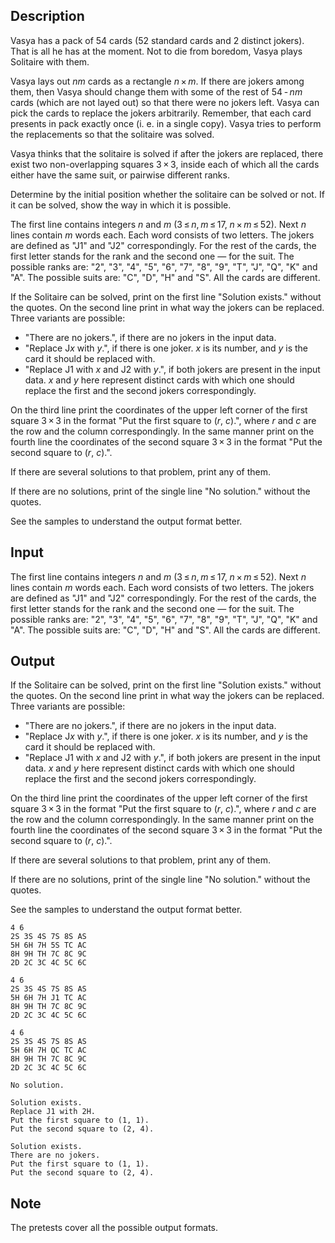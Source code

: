 ## Description

<div><p>Vasya has a pack of <span class="tex-span">54</span> cards (<span class="tex-span">52</span> standard cards and <span class="tex-span">2</span> distinct jokers). That is all he has at the moment. Not to die from boredom, Vasya plays Solitaire with them.</p><p>Vasya lays out <span class="tex-span"><i>nm</i></span> cards as a rectangle <span class="tex-span"><i>n</i> × <i>m</i></span>. If there are jokers among them, then Vasya should change them with some of the rest of <span class="tex-span">54 - <i>nm</i></span> cards (which are not layed out) so that there were no jokers left. Vasya can pick the cards to replace the jokers arbitrarily. Remember, that each card presents in pack exactly once (i. e. <span class="tex-font-style-bf">in a single copy</span>). Vasya tries to perform the replacements so that the solitaire was <span class="tex-font-style-it">solved</span>.</p><p>Vasya thinks that the solitaire is solved if after the jokers are replaced, there exist two non-overlapping squares <span class="tex-span">3 × 3</span>, inside each of which all the cards either have the same suit, or pairwise different ranks.</p><p>Determine by the initial position whether the solitaire can be solved or not. If it can be solved, show the way in which it is possible.</p></div><div class="input-specification"><p>The first line contains integers <span class="tex-span"><i>n</i></span> and <span class="tex-span"><i>m</i></span> (<span class="tex-span">3 ≤ <i>n</i>, <i>m</i> ≤ 17</span>, <span class="tex-span"><i>n</i> × <i>m</i> ≤ 52</span>). Next <span class="tex-span"><i>n</i></span> lines contain <span class="tex-span"><i>m</i></span> words each. Each word consists of two letters. The jokers are defined as "<span class="tex-font-style-tt">J1</span>" and "<span class="tex-font-style-tt">J2</span>" correspondingly. For the rest of the cards, the first letter stands for the rank and the second one — for the suit. The possible ranks are: "<span class="tex-font-style-tt">2</span>", "<span class="tex-font-style-tt">3</span>", "<span class="tex-font-style-tt">4</span>", "<span class="tex-font-style-tt">5</span>", "<span class="tex-font-style-tt">6</span>", "<span class="tex-font-style-tt">7</span>", "<span class="tex-font-style-tt">8</span>", "<span class="tex-font-style-tt">9</span>", "<span class="tex-font-style-tt">T</span>", "<span class="tex-font-style-tt">J</span>", "<span class="tex-font-style-tt">Q</span>", "<span class="tex-font-style-tt">K</span>" and "<span class="tex-font-style-tt">A</span>". The possible suits are: "<span class="tex-font-style-tt">C</span>", "<span class="tex-font-style-tt">D</span>", "<span class="tex-font-style-tt">H</span>" and "<span class="tex-font-style-tt">S</span>". All the cards are different.</p></div><div class="output-specification"><p>If the Solitaire can be solved, print on the first line "<span class="tex-font-style-tt">Solution exists.</span>" without the quotes. On the second line print in what way the jokers can be replaced. Three variants are possible:</p><ul> <li> "<span class="tex-font-style-tt">There are no jokers.</span>", if there are no jokers in the input data.</li><li> "<span class="tex-font-style-tt">Replace J<span class="tex-span"><i>x</i></span> with <span class="tex-span"><i>y</i></span>.</span>", if there is one joker. <span class="tex-span"><i>x</i></span> is its number, and <span class="tex-span"><i>y</i></span> is the card it should be replaced with.</li><li> "<span class="tex-font-style-tt">Replace J1 with <span class="tex-span"><i>x</i></span> and J2 with <span class="tex-span"><i>y</i></span>.</span>", if both jokers are present in the input data. <span class="tex-span"><i>x</i></span> and <span class="tex-span"><i>y</i></span> here represent distinct cards with which one should replace the first and the second jokers correspondingly.</li></ul><p>On the third line print the coordinates of the upper left corner of the first square <span class="tex-span">3 × 3</span> in the format "<span class="tex-font-style-tt">Put the first square to (<span class="tex-span"><i>r</i></span>, <span class="tex-span"><i>c</i></span>).</span>", where <span class="tex-span"><i>r</i></span> and <span class="tex-span"><i>c</i></span> are the row and the column correspondingly. In the same manner print on the fourth line the coordinates of the second square <span class="tex-span">3 × 3</span> in the format "<span class="tex-font-style-tt">Put the second square to (<span class="tex-span"><i>r</i></span>, <span class="tex-span"><i>c</i></span>).</span>".</p><p>If there are several solutions to that problem, print any of them.</p><p>If there are no solutions, print of the single line "<span class="tex-font-style-tt">No solution.</span>" without the quotes.</p><p>See the samples to understand the output format better.</p></div>

## Input

<p>The first line contains integers <span class="tex-span"><i>n</i></span> and <span class="tex-span"><i>m</i></span> (<span class="tex-span">3 ≤ <i>n</i>, <i>m</i> ≤ 17</span>, <span class="tex-span"><i>n</i> × <i>m</i> ≤ 52</span>). Next <span class="tex-span"><i>n</i></span> lines contain <span class="tex-span"><i>m</i></span> words each. Each word consists of two letters. The jokers are defined as "<span class="tex-font-style-tt">J1</span>" and "<span class="tex-font-style-tt">J2</span>" correspondingly. For the rest of the cards, the first letter stands for the rank and the second one — for the suit. The possible ranks are: "<span class="tex-font-style-tt">2</span>", "<span class="tex-font-style-tt">3</span>", "<span class="tex-font-style-tt">4</span>", "<span class="tex-font-style-tt">5</span>", "<span class="tex-font-style-tt">6</span>", "<span class="tex-font-style-tt">7</span>", "<span class="tex-font-style-tt">8</span>", "<span class="tex-font-style-tt">9</span>", "<span class="tex-font-style-tt">T</span>", "<span class="tex-font-style-tt">J</span>", "<span class="tex-font-style-tt">Q</span>", "<span class="tex-font-style-tt">K</span>" and "<span class="tex-font-style-tt">A</span>". The possible suits are: "<span class="tex-font-style-tt">C</span>", "<span class="tex-font-style-tt">D</span>", "<span class="tex-font-style-tt">H</span>" and "<span class="tex-font-style-tt">S</span>". All the cards are different.</p>

## Output

<p>If the Solitaire can be solved, print on the first line "<span class="tex-font-style-tt">Solution exists.</span>" without the quotes. On the second line print in what way the jokers can be replaced. Three variants are possible:</p><ul> <li> "<span class="tex-font-style-tt">There are no jokers.</span>", if there are no jokers in the input data.</li><li> "<span class="tex-font-style-tt">Replace J<span class="tex-span"><i>x</i></span> with <span class="tex-span"><i>y</i></span>.</span>", if there is one joker. <span class="tex-span"><i>x</i></span> is its number, and <span class="tex-span"><i>y</i></span> is the card it should be replaced with.</li><li> "<span class="tex-font-style-tt">Replace J1 with <span class="tex-span"><i>x</i></span> and J2 with <span class="tex-span"><i>y</i></span>.</span>", if both jokers are present in the input data. <span class="tex-span"><i>x</i></span> and <span class="tex-span"><i>y</i></span> here represent distinct cards with which one should replace the first and the second jokers correspondingly.</li></ul><p>On the third line print the coordinates of the upper left corner of the first square <span class="tex-span">3 × 3</span> in the format "<span class="tex-font-style-tt">Put the first square to (<span class="tex-span"><i>r</i></span>, <span class="tex-span"><i>c</i></span>).</span>", where <span class="tex-span"><i>r</i></span> and <span class="tex-span"><i>c</i></span> are the row and the column correspondingly. In the same manner print on the fourth line the coordinates of the second square <span class="tex-span">3 × 3</span> in the format "<span class="tex-font-style-tt">Put the second square to (<span class="tex-span"><i>r</i></span>, <span class="tex-span"><i>c</i></span>).</span>".</p><p>If there are several solutions to that problem, print any of them.</p><p>If there are no solutions, print of the single line "<span class="tex-font-style-tt">No solution.</span>" without the quotes.</p><p>See the samples to understand the output format better.</p>





```input1
4 6
2S 3S 4S 7S 8S AS
5H 6H 7H 5S TC AC
8H 9H TH 7C 8C 9C
2D 2C 3C 4C 5C 6C

```




```input2
4 6
2S 3S 4S 7S 8S AS
5H 6H 7H J1 TC AC
8H 9H TH 7C 8C 9C
2D 2C 3C 4C 5C 6C

```




```input3
4 6
2S 3S 4S 7S 8S AS
5H 6H 7H QC TC AC
8H 9H TH 7C 8C 9C
2D 2C 3C 4C 5C 6C

```




```output1
No solution.
```




```output2
Solution exists.
Replace J1 with 2H.
Put the first square to (1, 1).
Put the second square to (2, 4).

```




```output3
Solution exists.
There are no jokers.
Put the first square to (1, 1).
Put the second square to (2, 4).

```



## Note

<p>The pretests cover all the possible output formats.</p>
